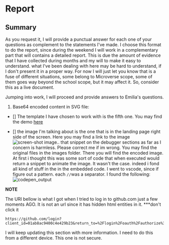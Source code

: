 # Report

## Summary

As you request it, I will provide a punctual answer for each one of your questions as complement to the statements I've made. I choose this format to do the report, since during the weekend I will work in a complementary part that will contains a detailed report. This is due the amount of evidence that I have collected during  months and my will to make it easy to understand. what I've been dealing with here may be hard to understand, if I don't present it in a proper way. For now I will just let you know that is  a fuse of different situations, some belong to Microverse  scope, some of them goes way beyond the school scope, but it may affect it. So, consider this as a live document.

Jumping into  work, I will proceed and provide answers to Emilia's questions.

1. Base64 encoded content in SVG file:

- [] The template I have chosen to work with is the fifth one. You may find the demo [here](https://sergiogval.github.io/temporal-portfolio-repo/)

- [] the image I'm talking about is the one that is in the landing page right side of the screen. Here you may find a link to the image ![screen-shot image.](../images/landing-page-image.png). that snippet on the debugger sections as far as I concern is harmless. Please correct me if im wrong. You may find the original files in the images folder. There you will find the encoded image. At first i thought this was some sort of code that when executed would return a snippet to animate the image. It wasn't the case. indeed i fond all kind of stuff in the in the embedded code. I went to vscode, since if figure out a pattern. each `//`was a separator. I found the following: ![codepen_output](../images/codepen_output.png)

**NOTE**

The URI bellow is what I got when I tried to log in to github.com just a few moments AGO. It is not an url since it has hidden html entities in it. ***don't click it

```
https://github.com/login?client_id=01ab8ac9400c4e429b23&return_to=%2Flogin%2Foauth%2Fauthorize%3Fclient_id%3D01ab8ac9400c4e429b23%26response_type%3Dcode%26scope%3Drepo%2Bworkflow%26state%3D2ijZWQ0oE_6ASKkEQV1Sn0AdALw%252FeyJjYWxsYmFja1VyaSI6InZzY29kZTovL3ZzY29kZS5naXRodWItYXV0aGVudGljYXRpb24vZGlkLWF1dGhlbnRpY2F0ZT93aW5kb3dpZD0yIiwicmVzcG9uc2VUeXBlIjoiY29kZSIsInN0YXRlIjoiNzhiZGQ4NzgtMjJhZS00YWI0LWI5NmYtZDQ0ZGM5ODc1OWIyIiwiaWQiOiIxODcuMjA0LjIzNy4xNjYifQ
```
I will keep updating this section with more information. I need to do this from a different device. This one is not secure.